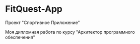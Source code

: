 # FitQuest-App
Проект "Спортивное Приложение"

Моя дипломная работа по курсу "Архитектор программного обеспечения"
